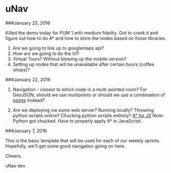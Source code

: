 # uNav

###January 25, 2016

Killed the demo today for PUM 1 with medium fidelity. Got to crank it and figure out how to do A* and how to store the nodes based on those libraries.

1. Are we going to link up to googlemaps api?
2. How are we going to do the UI?
3. Virtual Tours? Without blowing up the mobile version?
4. Setting up nodes that will be unavailable after certain hours (coffee shops)?

###January 22, 2016

1. Navigation - closest to which node in a multi-pointed room?
For GeoJSON, should we use multipoints or should we use a combination of [points](http://geojson.org/geojson-spec.html#positions)
 instead?

2. Are we deploying via some web server? Running locally? Throwing python scripts online? Chucking python scripts entirely?
[A* for JS](http://www.briangrinstead.com/blog/astar-search-algorithm-in-javascript)
Note: Python got chucked. Have to properly apply A* in JavaScript.

###January 7, 2016

This is the basic template that will be used for each of our weekly sprints. Hopefully, we'll get some good navigation going on here.

Cheers.

uNav dev
